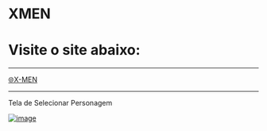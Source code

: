 # XMEN
<h1> Visite o site abaixo: </h1>

---

[🌐X-MEN](https://jowcodesoftware.github.io/xmen/)

---

Tela de Selecionar Personagem

[![image](https://github.com/user-attachments/assets/6f4ab883-2406-4623-9bd6-b054e7150b9b)
](https://github-production-user-asset-6210df.s3.amazonaws.com/71552773/264414791-81590ee9-8357-4d4d-b27b-ea4da8c0fc39.PNG?X-Amz-Algorithm=AWS4-HMAC-SHA256&X-Amz-Credential=AKIAVCODYLSA53PQK4ZA%2F20250114%2Fus-east-1%2Fs3%2Faws4_request&X-Amz-Date=20250114T182304Z&X-Amz-Expires=300&X-Amz-Signature=68fd6e33ed2d4ebae0eb59d05db9f8fb9d878aaacf68f869da781b22d811c2d6&X-Amz-SignedHeaders=host)

